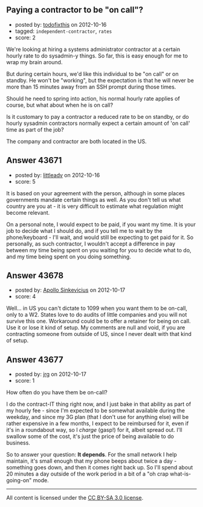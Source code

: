 ## Paying a contractor to be "on call"?

- posted by: [todofixthis](https://stackexchange.com/users/-1/10593-todofixthis) on 2012-10-16
- tagged: `independent-contractor`, `rates`
- score: 2

We're looking at hiring a systems administrator contractor at a certain hourly rate to do sysadmin-y things.  So far, this is easy enough for me to wrap my brain around.

But during certain hours, we'd like this individual to be "on call" or on standby.  He won't be "working", but the expectation is that he will never be more than 15 minutes away from an SSH prompt during those times.

Should he need to spring into action, his normal hourly rate applies of course, but what about when he is on call?

Is it customary to pay a contractor a reduced rate to be on standby, or do hourly sysadmin contractors normally expect a certain amount of 'on call' time as part of the job?

The company and contractor are both located in the US.


## Answer 43671

- posted by: [littleadv](https://stackexchange.com/users/-1/13808-littleadv) on 2012-10-16
- score: 5

It is based on your agreement with the person, although in some places governments mandate certain things as well. As you don't tell us what country are you at - it is very difficult to estimate what regulation might become relevant.

On a personal note, I would expect to be paid, if you want my time. It is your job to decide what I should do, and if you tell me to wait by the phone/keyboard - I'll wait, and would still be expecting to get paid for it. So personally, as such contractor, I wouldn't accept a difference in pay between my time being spent on you waiting for you to decide what to do, and my time being spent on you doing something.


## Answer 43678

- posted by: [Apollo Sinkevicius](https://stackexchange.com/users/-1/2119-apollo-sinkevicius) on 2012-10-17
- score: 4

Well... in US you can't dictate to 1099 when you want them to be on-call, only to a W2. States love to do audits of little companies and you will not survive this one. Workaround could be to offer a retainer for being on call. Use it or lose it kind of setup.
My comments are null and void, if you are contracting someone from outside of US, since I never dealt with that kind of setup.


## Answer 43677

- posted by: [jrg](https://stackexchange.com/users/-1/12807-jrg) on 2012-10-17
- score: 1

How often do you have them be on-call?

I do the contract-IT thing right now, and I just bake in that ability as part of my hourly fee - since I'm expected to be somewhat available during the weekday, and since my 3G plan (that I don't use for anything else) will be rather expensive in a few months, I expect to be reimbursed for it, even if it's in a roundabout way, so I *charge* (gasp!) for it, albeit spread out. I'll swallow some of the cost, it's just the price of being available to do business. 

So to answer your question: **It depends**. For the small network I help maintain, it's small enough that my phone beeps about twice a day - something goes down, and then it comes right back up. So I'll spend about 20 minutes a day outside of the work period in a bit of a "oh crap what-is-going-on" mode.



---

All content is licensed under the [CC BY-SA 3.0 license](https://creativecommons.org/licenses/by-sa/3.0/).

